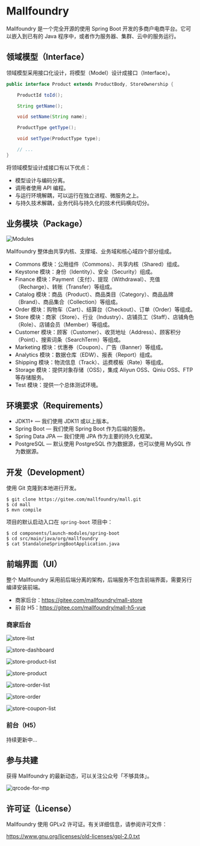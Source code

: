 # Mallfoundry

Mallfoundry 是一个完全开源的使用 Spring Boot 开发的多商户电商平台。它可以嵌入到已有的 Java 程序中，或者作为服务器、集群、云中的服务运行。

## 领域模型（Interface）

领域模型采用接口化设计，将模型（Model）设计成接口（Interface）。

```java
public interface Product extends ProductBody, StoreOwnership {

    ProductId toId();

    String getName();

    void setName(String name);

    ProductType getType();

    void setType(ProductType type);

    // ...
}
```

将领域模型设计成接口有以下优点：

* 模型设计与编码分离。
* 调用者使用 API 编程。
* 与运行环境解耦，可以运行在独立进程、微服务之上。
* 与持久技术解耦，业务代码与持久化的技术代码横向切分。

## 业务模块（Package） 

![Modules](https://gitee.com/mallfoundry/mall/raw/master/docs/images/modules.png)

Mallfoundry 整体由共享内核、支撑域、业务域和核心域四个部分组成。

* Commons 模块：公用组件（Commons）、共享内核（Shared）组成。
* Keystone 模块：身份（Identity）、安全（Security）组成。
* Finance 模块：Payment（支付）、提现（Withdrawal）、充值（Recharge）、转账（Transfer）等组成。
* Catalog 模块：商品（Product）、商品类目（Category）、商品品牌（Brand）、商品集合（Collection）等组成。
* Order 模块：购物车（Cart）、结算台（Checkout）、订单（Order）等组成。
* Store 模块：商家（Store）、行业（Industry）、店铺员工（Staff）、店铺角色（Role）、店铺会员（Member）等组成。
* Customer 模块：顾客（Customer）、收货地址（Address）、顾客积分（Point）、搜索词条（SearchTerm）等组成。
* Marketing 模块：优惠券（Coupon）、广告（Banner）等组成。
* Analytics 模块：数据仓库（EDW）、报表（Report）组成。
* Shipping 模块：物流信息（Track）、运费模板（Rate）等组成。
* Storage 模块：提供对象存储（OSS），集成 Aliyun OSS、Qiniu OSS、FTP 等存储服务。
* Test 模块：提供一个总体测试环境。

## 环境要求（Requirements）

* JDK11+ — 我们使用 JDK11 或以上版本。
* Spring Boot — 我们使用 Spring Boot 作为后端的服务。
* Spring Data JPA — 我们使用 JPA 作为主要的持久化框架。
* PostgreSQL — 默认使用 PostgreSQL 作为数据源，也可以使用 MySQL 作为数据源。

## 开发（Development）

使用 Git 克隆到本地进行开发。

```
$ git clone https://gitee.com/mallfoundry/mall.git
$ cd mall
$ mvn compile
```

项目的默认启动入口在 `spring-boot` 项目中：

```
$ cd components/launch-modules/spring-boot
$ cd src/main/java/org/mallfoundry
$ cat StandaloneSpringBootApplication.java
```

## 前端界面（UI）

整个 Mallfoundry 采用前后端分离的架构，后端服务不包含前端界面，需要另行编译安装前端。

* 商家后台：<https://gitee.com/mallfoundry/mall-store>
* 前台 H5：<https://gitee.com/mallfoundry/mall-h5-vue>

### 商家后台

![store-list](https://gitee.com/mallfoundry/mall/raw/master/docs/screenshots/store-list.png)

![store-dashboard](https://gitee.com/mallfoundry/mall/raw/master/docs/screenshots/store-dashboard.png)

![store-product-list](https://gitee.com/mallfoundry/mall/raw/master/docs/screenshots/store-product-list.png)

![store-product](https://gitee.com/mallfoundry/mall/raw/master/docs/screenshots/store-product.png)

![store-order-list](https://gitee.com/mallfoundry/mall/raw/master/docs/screenshots/store-order-list.png)

![store-order](https://gitee.com/mallfoundry/mall/raw/master/docs/screenshots/store-order.png)

![store-coupon-list](https://gitee.com/mallfoundry/mall/raw/master/docs/screenshots/store-coupon-list.png)

### 前台（H5）

持续更新中...

## 参与共建

获得 Mallfoundry 的最新动态，可以关注公众号「不够具体」。

![qrcode-for-mp](https://gitee.com/mallfoundry/mall/raw/master/docs/images/qrcode-for-mp.jpg)

## 许可证（License）

Mallfoundry 使用 GPLv2 许可证。有关详细信息，请参阅许可文件：

<https://www.gnu.org/licenses/old-licenses/gpl-2.0.txt>
